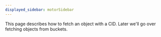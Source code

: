 ```yaml
---
displayed_sidebar: motorSidebar
---
```



This page describes how to fetch an object with a CID. Later we'll go over fetching objects from buckets.
